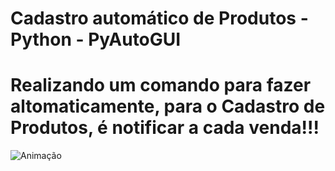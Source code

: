 # Cadastro automático de Produtos - Python - PyAutoGUI

<h1>Realizando um comando para fazer altomaticamente, para o Cadastro de Produtos, é notificar a cada venda!!! </h1>

![Animação](https://github.com/CaioAguiar1/Automo-o_Planilhas/assets/88971985/2afe5715-5d99-44d4-8147-44ef85d5029f)
